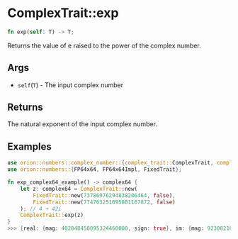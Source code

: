 # ComplexTrait::exp

```rust
fn exp(self: T) -> T;
```

Returns the value of e raised to the power of the complex number.

## Args

* `self`(`T`) - The input complex number

## Returns

The natural exponent of the input complex number.

## Examples

```rust
use orion::numbers::complex_number::{complex_trait::ComplexTrait, complex64::complex64};
use orion::numbers::{FP64x64, FP64x64Impl, FixedTrait};

fn exp_complex64_example() -> complex64 {
    let z: complex64 = ComplexTrait::new(
        FixedTrait::new(73786976294838206464, false),
        FixedTrait::new(774763251095801167872, false)
    ); // 4 + 42i
    ComplexTrait::exp(z)
}
>>> {real: {mag: 402848450095324460000, sign: true}, im: {mag: 923082101320478400000, sign: true}} // -21.838458238788455-50.04038098170736 i
``` 

